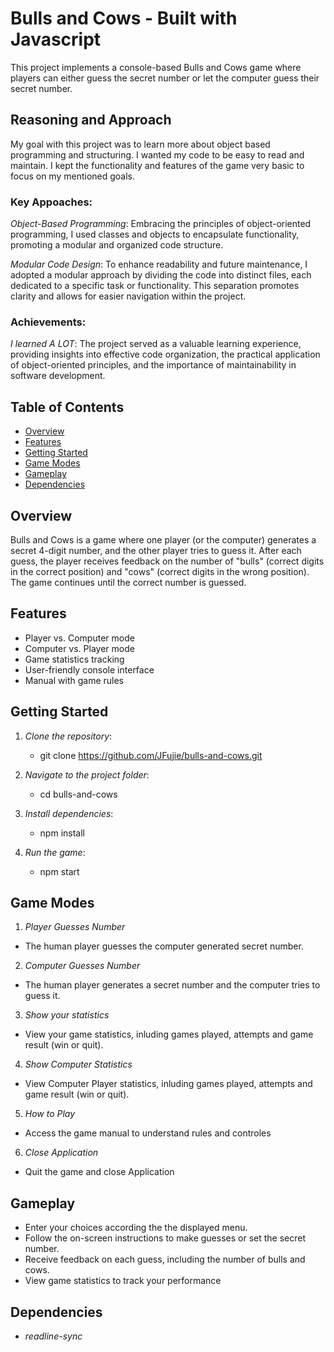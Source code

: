 # Bulls and Cows - Built with Javascript

This project implements a console-based Bulls and Cows game where players can either guess the secret number or let the computer guess their secret number.

## Reasoning and Approach

My goal with this project was to learn more about object based programming and structuring. I wanted my code to be easy to read and maintain.
I kept the functionality and features of the game very basic to focus on my mentioned goals.

### Key Appoaches:

_Object-Based Programming_: Embracing the principles of object-oriented programming, I used classes and objects to encapsulate functionality, promoting a modular and organized code structure.

_Modular Code Design_: To enhance readability and future maintenance, I adopted a modular approach by dividing the code into distinct files, each dedicated to a specific task or functionality. This separation promotes clarity and allows for easier navigation within the project.

### Achievements:

_I learned A LOT_: The project served as a valuable learning experience, providing insights into effective code organization, the practical application of object-oriented principles, and the importance of maintainability in software development.

## Table of Contents

- [Overview](#overview)
- [Features](#features)
- [Getting Started](#getting-started)
- [Game Modes](#game-modes)
- [Gameplay](#gameplay)
- [Dependencies](#dependencies)

## Overview

Bulls and Cows is a game where one player (or the computer) generates a secret 4-digit number, and the other player tries to guess it. After each guess, the player receives feedback on the number of "bulls" (correct digits in the correct position) and "cows" (correct digits in the wrong position). The game continues until the correct number is guessed.

## Features

- Player vs. Computer mode
- Computer vs. Player mode
- Game statistics tracking
- User-friendly console interface
- Manual with game rules

## Getting Started

1. _Clone the repository_:

   - git clone https://github.com/JFujie/bulls-and-cows.git

2. _Navigate to the project folder_:

   - cd bulls-and-cows

3. _Install dependencies_:

   - npm install

4. _Run the game_:
   - npm start

## Game Modes

1. _Player Guesses Number_

- The human player guesses the computer generated secret number.

2. _Computer Guesses Number_

- The human player generates a secret number and the computer tries to guess it.

3. _Show your statistics_

- View your game statistics, inluding games played, attempts and game result (win or quit).

4. _Show Computer Statistics_

- View Computer Player statistics, inluding games played, attempts and game result (win or quit).

5. _How to Play_

- Access the game manual to understand rules and controles

6. _Close Application_

- Quit the game and close Application

## Gameplay

- Enter your choices according the the displayed menu.
- Follow the on-screen instructions to make guesses or set the secret number.
- Receive feedback on each guess, including the number of bulls and cows.
- View game statistics to track your performance

## Dependencies

- _readline-sync_

